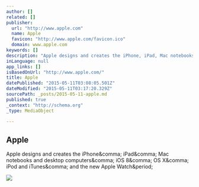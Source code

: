 ```yaml
---
author: []
related: []
publisher:
  url: "http://www.apple.com"
  name: Apple
  favicon: "http://www.apple.com/favicon.ico"
  domain: www.apple.com
keywords: []
description: "Apple designs and creates the iPhone, iPad, Mac notebooks and desktop computers, iOS 8, OS X, iPod and iTunes, and the new Apple Watch."
inLanguage: null
app_links: []
isBasedOnUrl: "http://www.apple.com/"
title: Apple
datePublished: "2015-05-11T03:08:05.501Z"
dateModified: "2015-05-11T03:17:20.329Z"
sourcePath: _posts/2015-05-11-apple.md
published: true
_context: "http://schema.org"
_type: MediaObject

---
```

<article style=""><h1>Apple</h1><p>Apple designs and creates the iPhone&amp;comma; iPad&amp;comma; Mac notebooks and desktop computers&amp;comma; iOS 8&amp;comma; OS X&amp;comma; iPod and iTunes&amp;comma; and the new Apple Watch&amp;period;</p><img src="http://images.apple.com/v/home/bq/images/og.jpg?201504240025" /></article>
